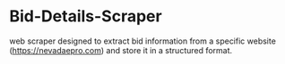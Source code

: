 # Bid-Details-Scraper
web scraper designed to extract bid information from a specific website (https://nevadaepro.com) and store it in a structured format. 
